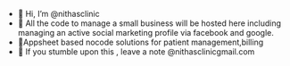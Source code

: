 - 👋 Hi, I’m @nithasclinic
- 👀 All the code to manage a small business will be hosted here including managing an active social marketing profile via facebook and google.
- 🌱Appsheet based nocode solutions for patient management,billing
- 💞️ If you stumble upon this , leave a note @nithasclinicgmail.com 


<!---
nithasclinic/nithasclinic is a ✨ special ✨ repository because its `README.md` (this file) appears on your GitHub profile.
You can click the Preview link to take a look at your changes.
--->
